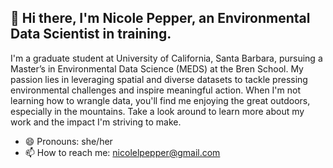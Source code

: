 ## 👋 Hi there, I'm Nicole Pepper, an Environmental Data Scientist in training.

I'm a graduate student at University of California, Santa Barbara, pursuing a Master’s in Environmental Data Science (MEDS) at the Bren School. My passion lies in leveraging spatial and diverse datasets to tackle pressing environmental challenges and inspire meaningful action. When I'm not learning how to  wrangle data, you'll find me enjoying the great outdoors, especially in the mountains. Take a look around to learn more about my work and the impact I'm striving to make.


- 😄 Pronouns: she/her
- 📫 How to reach me: nicolelpepper@gmail.com


